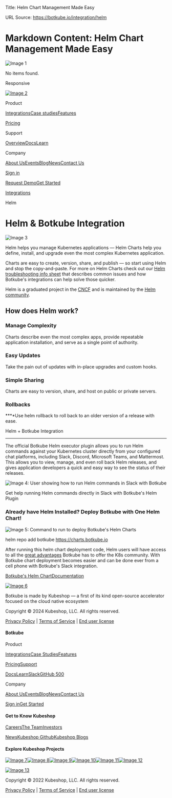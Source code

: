 Title: Helm Chart Management Made Easy

URL Source: https://botkube.io/integration/helm

Markdown Content:
Helm Chart Management Made Easy
===============
       

![Image 1](https://cdn.prod.website-files.com/633705de6adaa38599d8e258/63ff9d464cd8d63171586062_close-white.svg)

No items found.

Responsive 

[![Image 2](https://cdn.prod.website-files.com/633705de6adaa38599d8e258/667961c259ac5b072d1c38ee_bk-logo.svg)](https://botkube.io/)

Product

[Integrations](https://botkube.io/integrations)[Case studies](https://botkube.io/case-studies)[Features](https://botkube.io/features)

[Pricing](https://botkube.io/pricing)

Support

[Overview](https://botkube.io/support)[Docs](https://docs.botkube.io/)[Learn](https://botkube.io/learn)

Company

[About Us](https://botkube.io/about)[Events](https://botkube.io/events)[Blog](https://botkube.io/blog)[News](https://botkube.io/news)[Contact Us](https://botkube.io/contact)

[Sign in](https://app.botkube.io/)

[Request Demo](https://botkube.io/demo)[Get Started](https://app.botkube.io/)

[Integrations](https://botkube.io/integrations)

Helm

Helm & Botkube Integration
==========================

![Image 3](https://cdn.prod.website-files.com/634fabb21508d6c9db9bc46f/63ee296a7fd3a57324eb919c_helm-horizontal-white.png)

Helm helps you manage Kubernetes applications — Helm Charts help you define, install, and upgrade even the most complex Kubernetes application.

Charts are easy to create, version, share, and publish — so start using Helm and stop the copy-and-paste. For more on Helm Charts check out our [Helm troubleshooting info sheet](https://botkube.io/learn/helm-charts) that describes common issues and how Botkube's integrations can help solve those quicker.

Helm is a graduated project in the [CNCF](https://cncf.io/) and is maintained by the [Helm community](https://github.com/helm/community).

How does Helm work?
-------------------

### **Manage Complexity**‍

Charts describe even the most complex apps, provide repeatable application installation, and serve as a single point of authority.

### **Easy Updates**‍

Take the pain out of updates with in-place upgrades and custom hooks.

### **Simple Sharing**‍

Charts are easy to version, share, and host on public or private servers.

### **Rollbacks**‍

**‍**Use helm rollback to roll back to an older version of a release with ease.

Helm + Botkube Integration  

-----------------------------

The official Botkube Helm executor plugin allows you to run Helm commands against your Kubernetes cluster directly from your configured chat platforms, including Slack, Discord, Microsoft Teams, and Mattermost. This allows you to view, manage, and even roll back Helm releases, and gives application developers a quick and easy way to see the status of their releases.

![Image 4: User showing how to run Helm commands in Slack with Botkube](https://cdn.prod.website-files.com/634fabb21508d6c9db9bc46f/64db7ea3a939c341a10123c0_Helm%20Charts%20in%20Slack%20(2).png)

Get help running Helm commands directly in Slack with Botkube's Helm Plugin

### Already have Helm Installed? Deploy Botkube with One Helm Chart!

![Image 5: Command to run to deploy Botkube's Helm Charts](https://cdn.prod.website-files.com/634fabb21508d6c9db9bc46f/64db7d28dc2649e806376a49_Helm%20Botkube%20Command.png)

helm repo add botkube https://charts.botkube.io

After running this helm chart deployment code, Helm users will have access to all the [great advantages](https://botkube.io/features) Botkube has to offer the K8s community. With Botkube chart deployment becomes easier and can be done ever from a cell phone with Botkube's Slack integration.

[Botkube's Helm Chart](https://charts.botkube.io/)[Documentation](https://docs.botkube.io/configuration/executor/helm)

[![Image 6](https://cdn.prod.website-files.com/633705de6adaa38599d8e258/667961c259ac5b072d1c38ee_bk-logo.svg)](https://botkube.io/integration/helm#)

Botkube is made by Kubeshop — a first of its kind open-source accelerator focused on the cloud native ecosystem

[](https://www.youtube.com/playlist?list=PL2Vye-us8_x_5eqYQTBq7ZywupscaW5yA)[](https://github.com/kubeshop/botkube)[](https://twitter.com/botkube_io)[](https://www.linkedin.com/showcase/botkube/)[](https://api.botkube.io/routers/slack/v1/install)

Copyright © 2024 Kubeshop, LLC. All rights reserved.

[Privacy Policy](https://botkube.io/privacy-policy) | [Terms of Service](https://botkube.io/terms-and-conditions) | [End user license](https://kubeshop.io/end-user-license-agreement)

#### Botkube

Product

[Integrations](https://botkube.io/integrations)[Case Studies](https://botkube.io/case-studies)[Features](https://botkube.io/features)

[Pricing](https://botkube.io/pricing)[Support](https://botkube.io/support)

[Docs](https://botkube.io/integration/helm#)[Learn](https://botkube.io/learn)[Slack](https://api.botkube.io/routers/slack/v1/install)[GitHub 500](https://github.com/kubeshop/botkube)

Company

[About Us](https://botkube.io/about)[Events](https://botkube.io/events)[Blog](https://botkube.io/blog)[News](https://botkube.io/news)[Contact Us](https://botkube.io/contact)

[Sign in](https://app.botkube.io/)[Get Started](https://app.botkube.io/)

#### Get to Know Kubeshop

[Careers](https://kubeshop.io/careers)[The Team](https://kubeshop.io/team)[Investors](https://kubeshop.io/investors)

[News](https://kubeshop.io/news)[Kubeshop Github](https://github.com/kubeshop)[Kubeshop Blogs](https://kubeshop.io/blog)

#### Explore Kubeshop Projects

[![Image 7](https://cdn.prod.website-files.com/633705de6adaa38599d8e258/63ee6ae9b9e5301c296d1a2f_testkube-small-logo.svg)](https://testkube.io/)[![Image 8](https://cdn.prod.website-files.com/633705de6adaa38599d8e258/63ee6ae8ebd7250c738cd959_botkube-small-logo.svg)](https://botkube.io/)[![Image 9](https://cdn.prod.website-files.com/633705de6adaa38599d8e258/63ee6aea21447463cb5bf2ca_tracetest-small-logo.svg)](https://tracetest.io/)[![Image 10](https://cdn.prod.website-files.com/633705de6adaa38599d8e258/63ee6ae94f457e2d96b7d5db_kubefirst-small-logo.svg)](https://kubefirst.io/)[![Image 11](https://cdn.prod.website-files.com/633705de6adaa38599d8e258/63ee6ae9ebd7258d418cd95a_monokle-small-logo.svg)](https://monokle.io/)[![Image 12](https://cdn.prod.website-files.com/633705de6adaa38599d8e258/63ee6aea279c4a35717825ec_kusk-small-logo.svg)](https://kusk.io/)

[![Image 13](https://cdn.prod.website-files.com/633705de6adaa38599d8e258/633814eec32051e6331c51c1_Logo-Kubeshop.svg)](https://kubeshop.io/)

Copyright © 2022 Kubeshop, LLC. All rights reserved.

[Privacy Policy](https://botkube.io/privacy-policy) | [Terms of Service](https://botkube.io/terms-and-conditions) | [End user license](https://botkube.io/integration/helm#)
